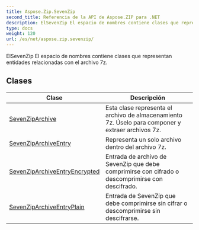 ```yaml
---
title: Aspose.Zip.SevenZip
second_title: Referencia de la API de Aspose.ZIP para .NET
description: ElSevenZip El espacio de nombres contiene clases que representan entidades relacionadas con el archivo 7z.
type: docs
weight: 120
url: /es/net/aspose.zip.sevenzip/
---
```

ElSevenZip El espacio de nombres contiene clases que representan entidades relacionadas con el archivo 7z.

## Clases

| Clase | Descripción |
| --- | --- |
| [SevenZipArchive](./sevenziparchive/) | Esta clase representa el archivo de almacenamiento 7z. Úselo para componer y extraer archivos 7z. |
| [SevenZipArchiveEntry](./sevenziparchiveentry/) | Representa un solo archivo dentro del archivo 7z. |
| [SevenZipArchiveEntryEncrypted](./sevenziparchiveentryencrypted/) | Entrada de archivo de SevenZip que debe comprimirse con cifrado o descomprimirse con descifrado. |
| [SevenZipArchiveEntryPlain](./sevenziparchiveentryplain/) | Entrada de SevenZip que debe comprimirse sin cifrar o descomprimirse sin descifrarse. |


